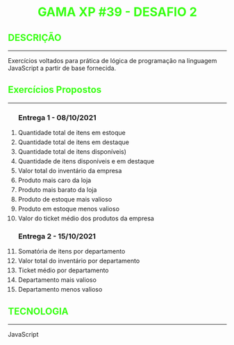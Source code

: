 <link rel="stylesheet" href="https://use.fontawesome.com/releases/v5.15.4/css/all.css"
        integrity="sha384-DyZ88mC6Up2uqS4h/KRgHuoeGwBcD4Ng9SiP4dIRy0EXTlnuz47vAwmeGwVChigm" crossorigin="anonymous">

<style>
    h1{
        text-align: center;
    }
    .title{
        color: #39ff14;
    }
    ol{
        text-align: justify;
    }
    li{
        margin-bottom: 5px;
    }
    .fab{
        color: yellow;
    }
</style>

<h1 class="title">GAMA XP #39 - DESAFIO 2</h1>



<h2 class="title">DESCRIÇÃO</h2>
<hr>

<p>Exercícios voltados para prática de lógica de programação na linguagem JavaScript a partir de base fornecida.</p>

<h2 class="title">Exercícios Propostos</h2>
<hr>

<ol>
<h3><i class="fas fa-calendar-week"></i> Entrega 1 - 08/10/2021</h3>

<li> Quantidade total de itens em estoque</li>

<li>Quantidade total de itens em destaque</li>

<li>Quantidade total de itens disponíveis)</li>

<li>Quantidade de itens disponíveis e em destaque</li>

<li>Valor total do inventário da empresa</li>

<li>Produto mais caro da loja</li>

<li>Produto mais barato da loja</li>

<li>Produto de estoque mais valioso</li>

<li>Produto em estoque menos valioso</li>

<li>Valor do ticket médio dos produtos da empresa</li>

<h3><i class="fas fa-calendar-week"></i> Entrega 2 - 15/10/2021</h3>

<li>Somatória de itens por departamento</li>

<li>Valor total do inventário por departamento</li>

<li>Ticket médio por departamento </li>

<li>Departamento mais valioso</li>

<li>Departamento menos valioso</li></ol>

<h2 class="title">TECNOLOGIA</h2>
<hr>
<p><i class="fab fa-js-square"></i> JavaScript</p>

